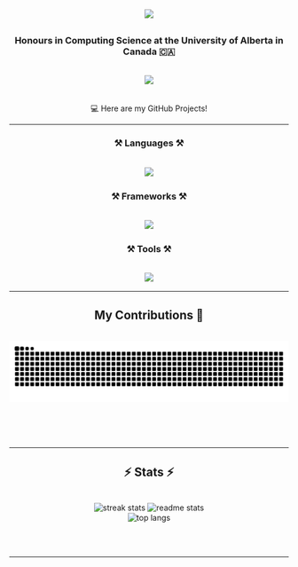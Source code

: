 <h1 align="center">
    <img src="https://readme-typing-svg.herokuapp.com/?font=Righteous&size=35&center=true&vCenter=true&width=500&height=70&duration=4000&lines=Hello!+👋;+I'm+Yaatheshini+Ashok!;" />
</h1>

<h3 align="center">Honours in Computing Science at the University of Alberta in Canada 🇨🇦 </h3>

<br/>
 
<div align="center"> 
  <a href="https://www.linkedin.com/in/yaatheshini/" target="_blank">
    <img src="https://img.shields.io/badge/LinkedIn-0077B5?style=for-the-badge&logo=linkedin&logoColor=white" target="_blank" />
  </a>
</div>

<br/>

<div align="center">
 
 💻 Here are my GitHub Projects!

 </div>
 
 <hr/>
 
<h3 align="center">⚒️ Languages ⚒️</h3>
<br/>
<div align="center">
    <img src="https://skillicons.dev/icons?i=py,javascript,html,css,java,c,swift,r" />
</div>

<h3 align="center">⚒️ Frameworks ⚒️</h3>
<br/>
<div align="center">
    <img src="https://skillicons.dev/icons?i=firebase,tensorflow,pytorch,mongodb,mysql,sqlite" />
</div>

<h3 align="center">⚒️ Tools ⚒️</h3>
<br/>
<div align="center">
    <img src="https://skillicons.dev/icons?i=github,vscode,androidstudio,linux,figma,pycharm,latex,matlab,vim" />
</div>

<hr/>

<div align="center">
  <h2> My Contributions 🐍</h2>
  <br>
  <img alt="snake eating my contributions" src="https://github.com/yaatheshini/yaatheshini/raw/output/github-contribution-grid-snake.svg" />
  
  <br/><br/><br/>
</div>

<hr/>

<h2 align="center">⚡ Stats ⚡</h2>
<br>
<div align=center>
    <img width=450 src="https://github-readme-streak-stats.herokuapp.com/?user=yaatheshini&theme=react&border_radius=10" alt="streak stats"/>
  <img width=450 src="https://github-readme-stats.vercel.app/api?username=yaatheshini&count_private=true&show_icons=true&theme=react&rank_icon=github&border_radius=10" alt="readme stats" />
  <br/>
  <img width=390 align="center" src="https://github-readme-stats.vercel.app/api/top-langs/?username=yaatheshini&hide=HTML&langs_count=8&layout=compact&theme=react&border_radius=10&size_weight=0.5&count_weight=0.5&exclude_repo=github-readme-stats" alt="top langs" />
</div>

<br/><br/>

<hr/>

<br/>
